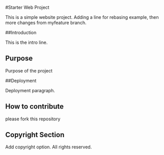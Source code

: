 #Starter Web Project

This is a simple website project.
Adding a line for rebasing example, then more changes from myfeature branch.

##Introduction

This is the intro line. 

## Purpose

Purpose of the project

##Deployment

Deployment paragraph.

## How to contribute

please fork this repository

## Copyright Section
Add copyright option. All rights reserved.